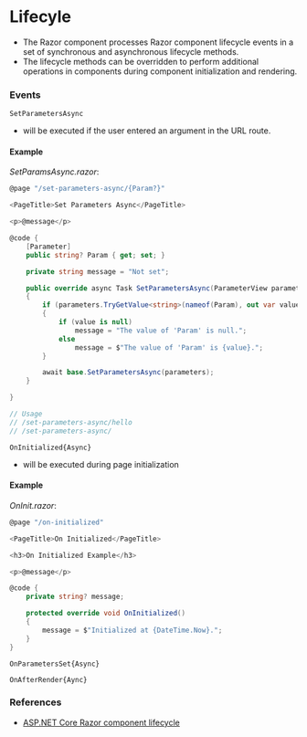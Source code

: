 # Lifecyle
- The Razor component processes Razor component lifecycle events in a set of synchronous and asynchronous lifecycle methods.
- The lifecycle methods can be overridden to perform additional operations in components during component initialization and rendering.

### Events
`SetParametersAsync`
- will be executed if the user entered an argument in the URL route. 

#### Example

_SetParamsAsync.razor_:

```C#
@page "/set-parameters-async/{Param?}"

<PageTitle>Set Parameters Async</PageTitle>

<p>@message</p>

@code {
    [Parameter]
    public string? Param { get; set; }

    private string message = "Not set";

    public override async Task SetParametersAsync(ParameterView parameters)
    {
        if (parameters.TryGetValue<string>(nameof(Param), out var value))
        {
            if (value is null)
                message = "The value of 'Param' is null.";
            else
                message = $"The value of 'Param' is {value}.";
        }

        await base.SetParametersAsync(parameters);
    }

}

// Usage
// /set-parameters-async/hello
// /set-parameters-async/
```

`OnInitialized{Async}`
- will be executed during page initialization

#### Example

_OnInit.razor_:

```c#
@page "/on-initialized"

<PageTitle>On Initialized</PageTitle>

<h3>On Initialized Example</h3>

<p>@message</p>

@code {
    private string? message;

    protected override void OnInitialized()
    {
        message = $"Initialized at {DateTime.Now}.";
    }
}
```


`OnParametersSet{Async}`

`OnAfterRender{Aync}`

### References
- [ASP.NET Core Razor component lifecycle](https://learn.microsoft.com/en-us/aspnet/core/blazor/components/lifecycle?view=aspnetcore-8.0)